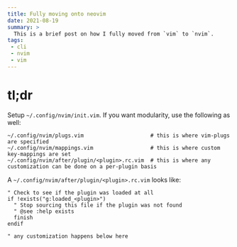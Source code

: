 ```yaml
---
title: Fully moving onto neovim
date: 2021-08-19
summary: >
  This is a brief post on how I fully moved from `vim` to `nvim`.
tags:
 - cli
 - nvim
 - vim
---
```


# tl;dr

Setup `~/.config/nvim/init.vim`. If you want modularity, use the following as well:

```
~/.config/nvim/plugs.vim                     # this is where vim-plugs are specified
~/.config/nvim/mappings.vim                  # this is where custom key-mappings are set
~/.config/nvim/after/plugin/<plugin>.rc.vim  # this is where any customization can be done on a per-plugin basis
```

A `~/.config/nvim/after/plugin/<plugin>.rc.vim` looks like:

```vim
" Check to see if the plugin was loaded at all
if !exists("g:loaded_<plugin>")
  " Stop sourcing this file if the plugin was not found
  " @see :help exists
  finish
endif

" any customization happens below here
```
